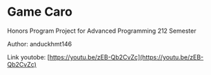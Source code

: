 # Game Caro

Honors Program Project for Advanced Programming 212 Semester

Author: anduckhmt146

Link youtobe: [https://youtu.be/zEB-Qb2CvZc](https://youtu.be/zEB-Qb2CvZc)
